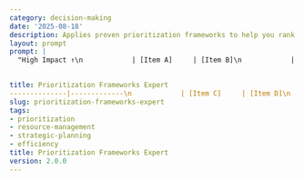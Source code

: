 ```yaml
---
category: decision-making
date: '2025-08-18'
description: Applies proven prioritization frameworks to help you rank tasks, projects, or initiatives based on value, urgency, and strategic importance.
layout: prompt
prompt: |
  "High Impact ↑\n            | [Item A]     | [Item B]\n            | (Do First)   | (Do Next)\n            |
  

title: Prioritization Frameworks Expert
--------------|-------------\n            | [Item C]     | [Item D]\n            | (Schedule)   | (Delegate)\nLow Impact  ↓\n            Low Effort →   High Effort"
slug: prioritization-frameworks-expert
tags:
- prioritization
- resource-management
- strategic-planning
- efficiency
title: Prioritization Frameworks Expert
version: 2.0.0
---
```

